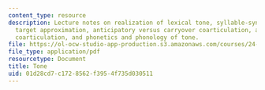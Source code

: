 ```yaml
---
content_type: resource
description: Lecture notes on realization of lexical tone, syllable-synchronized sequential
  target approximation, anticipatory versus carryover coarticulation, asymmetry in
  coarticulation, and phonetics and phonology of tone.
file: https://ol-ocw-studio-app-production.s3.amazonaws.com/courses/24-964-topics-in-phonology-phonetic-realization-fall-2006/01d28cd7c1728562f3954f735d030511_MIT24_964F06_lec09_tone.pdf
file_type: application/pdf
resourcetype: Document
title: Tone
uid: 01d28cd7-c172-8562-f395-4f735d030511
---
```

